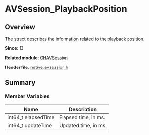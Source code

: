 # AVSession_PlaybackPosition
<!--Kit: AVSession Kit-->
<!--Subsystem: Multimedia-->
<!--Owner: @ccfriend; @liao_qian-->
<!--SE: @ccfriend-->
<!--TSE: @chenmingxi1_huawei-->

## Overview

The struct describes the information related to the playback position.

**Since**: 13

**Related module**: [OHAVSession](capi-ohavsession.md)

**Header file**: [native_avsession.h](capi-native-avsession-h.md)

## Summary

### Member Variables

| Name| Description|
| -- | -- |
| int64_t elapsedTime | Elapsed time, in ms.|
| int64_t updateTime | Updated time, in ms.|
